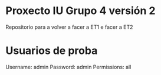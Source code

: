 # Proxecto IU Grupo 4 versión 2
Repositorio para a volver a facer a ET1 e facer a ET2

# Usuarios de proba

Username: admin
Password: admin
Permissions: all